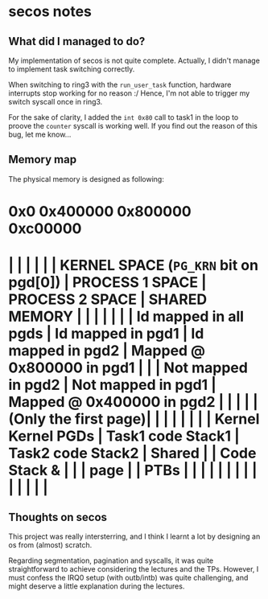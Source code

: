# secos notes

## What did I managed to do?

My implementation of secos is not quite complete. Actually, I didn't manage to implement task switching correctly.

When switching to ring3 with the `run_user_task` function, hardware interrupts stop working for no reason :/
Hence, I'm not able to trigger my switch syscall once in ring3.

For the sake of clarity, I added the `int 0x80` call to task1 in the loop to proove the `counter` syscall is working well. 
If you find out the reason of this bug, let me know...

## Memory map

The physical memory is designed as following:

0x0                                     0x400000                         0x800000                    0xc00000
======================================================================================================================================
|                                         |                                |                           |                             |
|  KERNEL SPACE (`PG_KRN` bit on pgd[0])  |        PROCESS 1 SPACE         |      PROCESS 2 SPACE      |        SHARED MEMORY        |
|                                         |                                |                           |                             |
|         Id mapped in all pgds           |       Id mapped in pgd1        |     Id mapped in pgd2     |  Mapped @ 0x800000 in pgd1  |
|                                         |       Not mapped in pgd2       |     Not mapped in pgd1    |  Mapped @ 0x400000 in pgd2  |
|                                         |                                |                           |    (Only the first page)|   |
|                                         |                                |                           |                             |
|    Kernel       Kernel       PGDs       |   Task1 code         Stack1    |  Task2 code      Stack2   |  Shared                     |
|     Code        Stack         &         |                                |                           |   page                      |
|                              PTBs       |                                |                           |                             |
|                                         |                                |                           |                             |
|                                         |                                |                           |                             |
======================================================================================================================================

## Thoughts on secos

This project was really intersterring, and I think I learnt a lot by designing an os from (almost) scratch.

Regarding segmentation, pagination and syscalls, it was quite straightforward to achieve considering the lectures and the TPs.
However, I must confess the IRQ0 setup (with outb/intb) was quite challenging, and might deserve a little explanation during the lectures.

